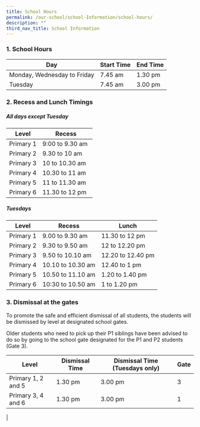 ```yaml
---
title: School Hours
permalink: /our-school/school-Information/school-hours/
description: ""
third_nav_title: School Information
---
```

### 1. School Hours


| Day | Start Time | End Time |
|---|---|---|
| Monday, Wednesday to Friday | 7.45 am | 1.30 pm |
| Tuesday | 7.45 am | 3.00 pm |

  

### 2. Recess and Lunch Timings

  
##### All days except Tuesday
| Level | Recess |
|---|---|
| Primary 1 | 9:00 to 9.30 am |
| Primary 2 | 9.30 to 10 am   |
| Primary 3 | 10 to 10.30 am  |  
| Primary 4 | 10.30 to 11 am  |
| Primary 5 | 11 to 11.30 am  |
| Primary 6 | 11.30 to 12 pm  |

  
##### Tuesdays

| Level | Recess | Lunch |
|---|---|---|
| Primary 1 | 9.00 to 9.30 am   | 11.30 to 12 pm    |
| Primary 2 | 9.30 to 9.50 am   | 12 to 12.20 pm    |
| Primary 3 | 9.50 to 10.10 am  | 12.20 to 12.40 pm |
| Primary 4 | 10.10 to 10.30 am | 12.40 to 1 pm     |
| Primary 5 | 10.50 to 11.10 am | 1.20 to 1.40 pm   |
| Primary 6 | 10:30 to 10.50 am | 1 to 1.20 pm      |
  
### 3. Dismissal at the gates

To promote the safe and efficient dismissal of all students, the students will be dismissed by level at designated school gates. 

Older students who need to pick up their P1 siblings have been advised to do so by going to the school gate designated for the P1 and P2 students (Gate 3).

| Level | Dismissal Time | Dismissal Time (Tuesdays only) | Gate |
|---|---|---|---|
| Primary 1, 2 and 5 | 1.30 pm | 3.00 pm | 3 |
| Primary 3, 4 and 6 | 1.30 pm | 3.00 pm | 1 |
|